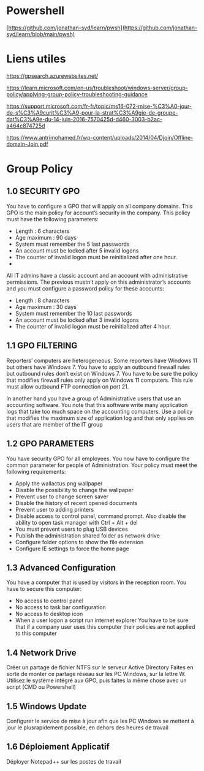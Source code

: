 # Powershell

[https://github.com/jonathan-syd/learn/pwsh](https://github.com/jonathan-syd/learn/blob/main/pwsh)

# Liens utiles 

https://gpsearch.azurewebsites.net/

https://learn.microsoft.com/en-us/troubleshoot/windows-server/group-policy/applying-group-policy-troubleshooting-guidance

https://support.microsoft.com/fr-fr/topic/ms16-072-mise-%C3%A0-jour-de-s%C3%A9curit%C3%A9-pour-la-strat%C3%A9gie-de-groupe-dat%C3%A9e-du-14-juin-2016-7570425d-d460-3003-b2ac-a464c874725d

https://www.antrimohamed.fr/wp-content/uploads/2014/04/Djoin/Offline-domain-Join.pdf

# Group Policy 

## 1.0 SECURITY GPO

You have to configure a GPO that will apply on all company domains.
This GPO is the main policy for account’s security in the company.
This policy must have the following parameters:
- Length : 6 characters
- Age maximum : 90 days
- System must remember the 5 last passwords
- An account must be locked after 5 invalid logons
- The counter of invalid logon must be reinitialized after one hour.
- 
All IT admins have a classic account and an account with administrative permissions.
The previous mustn’t apply on this administrator’s accounts and you must configure a password
policy for these accounts:
- Length : 8 characters
- Age maximum : 30 days
- System must remember the 10 last passwords
- An account must be locked after 3 invalid logons
- The counter of invalid logon must be reinitialized after 4 hour.


## 1.1 GPO FILTERING

Reporters’ computers are heterogeneous. Some reporters have Windows 11 but others have
Windows 7.
You have to apply an outbound firewall rules but outbound rules don’t exist on Windows 7. You
have to be sure the policy that modifies firewall rules only apply on Windows 11 computers.
This rule must allow outbound FTP connection on port 21.
  
In another hand you have a group of Administrative users that use an accounting software. You note that this software write many application logs that take too much space on the accounting
computers. Use a policy that modifies the maximum size of application log and that only applies on users that are member of the IT group

## 1.2 GPO PARAMETERS

You have security GPO for all employees. You now have to configure the common parameter for
people of Administration.
Your policy must meet the following requirements:
- Apply the wallactus.png wallpaper
- Disable the possibility to change the wallpaper
- Prevent user to change screen saver
- Disable the history of recent opened documents
- Prevent user to adding printers
- Disable access to control panel, command prompt. Also disable the ability to open task manager with Ctrl + Alt + del
- You must prevent users to plug USB devices
- Publish the administration shared folder as network drive
- Configure folder options to show the file extension
- Configure IE settings to force the home page

## 1.3 Advanced Configuration

You have a computer that is used by visitors in the reception room.
You have to secure this computer:
- No access to control panel
- No access to task bar configuration
- No access to desktop icon
- When a user logon a script run internet explorer
You have to be sure that if a company user uses this computer their policies are not applied to this computer


## 1.4 Network Drive

Créer un partage de fichier NTFS sur le serveur Active Directory
Faites en sorte de monter ce partage réseau sur les PC Windows, sur la lettre W.
Utilisez le système intégré aux GPO, puis faites la même chose avec un script (CMD ou Powershell)

## 1.5 Windows Update

Configurer le service de mise à jour afin que les PC Windows se mettent à jour le plusrapidement possible, en dehors des heures de travail

## 1.6 Déploiement Applicatif

Déployer Notepad++ sur les postes de travail
